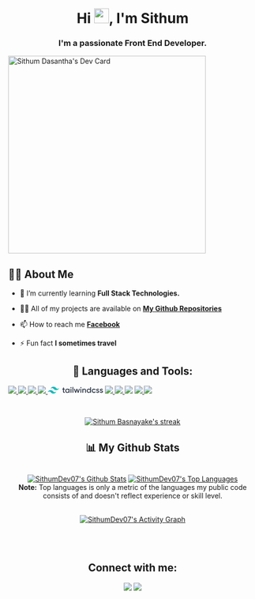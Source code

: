 

<h1 align="center">Hi <img src="https://raw.githubusercontent.com/MartinHeinz/MartinHeinz/master/wave.gif" width="30px">, I'm Sithum</h1>
<h3 align="center">I'm a passionate Front End Developer.</h3>

<a href="https://app.daily.dev/SithumDev07"><img src="https://api.daily.dev/devcards/be6b2efeb5e6450b8dd56c0afb02d0ad.png?r=lf1" width="400" alt="Sithum Dasantha's Dev Card"/></a>


## 🙋‍♂️ About Me

- 🌱 I’m currently learning **Full Stack Technologies.**

- 👨‍💻 All of my projects are available on **[My Github Repositories](https://github.com/SithumDev07?tab=repositories)**

- 📫 How to reach me **[Facebook](https://www.facebook.com/nowty.sithum.9)**

- ⚡ Fun fact **I sometimes travel**

<div align="center">

## 🚀 Languages and Tools:

<p align="left"> 
    <a href="https://reactjs.org/" target="_blank"> <img src="https://img.icons8.com/color/48/000000/react-native.png"/> </a>
    <a href="https://developer.mozilla.org/en-US/docs/Web/JavaScript" target="_blank"> <img src="https://img.icons8.com/color/48/000000/javascript.png"/> </a> 
    <a href="https://www.w3.org/html/" target="_blank"> <img src="https://img.icons8.com/color/48/000000/html-5.png"/> </a> 
    <a href="https://www.w3schools.com/css/" target="_blank"> <img src="https://img.icons8.com/color/48/000000/css3.png"/> </a> 
    <svg xmlns="http://www.w3.org/2000/svg" xmlns:xlink="http://www.w3.org/1999/xlink" aria-hidden="true" role="img" width="8em" height="1em" preserveAspectRatio="xMidYMid meet" viewBox="0 0 512 64"><defs><linearGradient x1="-2.778%" y1="32%" x2="100%" y2="67.556%" id="ssvg-id-tailwindcssa"><stop stop-color="#2298BD" offset="0%"/><stop stop-color="#0ED7B5" offset="100%"/></linearGradient></defs><path d="M52.867 0c-14.098 0-22.91 7.049-26.434 21.147c5.287-7.05 11.455-9.693 18.504-7.93c4.021 1.005 6.896 3.923 10.078 7.153c5.183 5.26 11.182 11.35 24.285 11.35c14.098 0 22.909-7.049 26.433-21.147c-5.286 7.05-11.454 9.693-18.503 7.93c-4.022-1.005-6.896-3.923-10.078-7.153C71.968 6.09 65.97 0 52.867 0zM26.433 31.72C12.336 31.72 3.524 38.769 0 52.867c5.287-7.05 11.454-9.693 18.503-7.93c4.022 1.005 6.897 3.923 10.078 7.152c5.184 5.262 11.183 11.35 24.286 11.35c14.097 0 22.908-7.048 26.433-21.146c-5.287 7.05-11.455 9.693-18.503 7.93c-4.022-1.005-6.897-3.923-10.079-7.153c-5.183-5.26-11.182-11.35-24.285-11.35z" fill="url(#ssvg-id-tailwindcssa)"/><path d="M158.592 26.73h-9.226v17.858c0 4.762 3.125 4.688 9.226 4.39v7.217c-12.351 1.488-17.262-1.934-17.262-11.607V26.731h-6.845v-7.738h6.845V8.999l8.036-2.38v12.374h9.226v7.738zm35.17-7.737h8.036v37.202h-8.036v-5.357c-2.827 3.944-7.217 6.325-13.02 6.325c-10.12 0-18.528-8.557-18.528-19.569c0-11.086 8.408-19.568 18.527-19.568c5.804 0 10.194 2.38 13.021 6.25v-5.283zm-11.756 30.506c6.696 0 11.756-4.985 11.756-11.905c0-6.92-5.06-11.905-11.756-11.905c-6.696 0-11.756 4.985-11.756 11.905c0 6.92 5.06 11.905 11.756 11.905zm33.185-36.087c-2.828 0-5.134-2.38-5.134-5.133a5.144 5.144 0 0 1 5.134-5.134a5.144 5.144 0 0 1 5.134 5.134c0 2.753-2.307 5.133-5.134 5.133zm-4.018 42.783V18.993h8.035v37.202h-8.035zm17.336 0V1.88h8.036v54.315h-8.036zm60.194-37.202h8.482l-11.682 37.202h-7.887l-7.738-25.074l-7.812 25.074h-7.887l-11.682-37.202h8.482l7.218 25.67l7.812-25.67h7.664l7.738 25.67l7.292-25.67zm18.452-5.58c-2.827 0-5.134-2.381-5.134-5.134a5.144 5.144 0 0 1 5.134-5.134a5.144 5.144 0 0 1 5.134 5.134c0 2.753-2.307 5.133-5.134 5.133zm-4.018 42.782V18.993h8.036v37.202h-8.036zm36.905-38.17c8.333 0 14.286 5.655 14.286 15.328v22.842h-8.036V34.171c0-5.654-3.274-8.63-8.333-8.63c-5.283 0-9.45 3.124-9.45 10.714v19.94h-8.036V18.993h8.036v4.762c2.456-3.87 6.473-5.73 11.533-5.73zm52.381-13.913h8.036v52.083h-8.036v-5.357c-2.827 3.944-7.217 6.325-13.02 6.325c-10.12 0-18.528-8.557-18.528-19.569c0-11.086 8.408-19.568 18.527-19.568c5.804 0 10.194 2.38 13.021 6.25V4.112zm-11.756 45.387c6.696 0 11.756-4.985 11.756-11.905c0-6.92-5.06-11.905-11.756-11.905c-6.696 0-11.756 4.985-11.756 11.905c0 6.92 5.06 11.905 11.756 11.905zm46.726 7.664c-11.235 0-19.643-8.557-19.643-19.569c0-11.086 8.408-19.568 19.643-19.568c7.292 0 13.616 3.794 16.593 9.598l-6.92 4.018c-1.637-3.497-5.283-5.73-9.747-5.73c-6.548 0-11.533 4.986-11.533 11.682c0 6.696 4.985 11.682 11.533 11.682c4.464 0 8.11-2.307 9.896-5.73l6.92 3.944c-3.126 5.878-9.45 9.673-16.742 9.673zm29.985-27.902c0 6.77 20.015 2.678 20.015 16.443c0 7.44-6.473 11.459-14.509 11.459c-7.44 0-12.797-3.349-15.178-8.706l6.92-4.018c1.19 3.349 4.166 5.357 8.258 5.357c3.572 0 6.325-1.19 6.325-4.166c0-6.622-20.015-2.902-20.015-16.22c0-6.995 6.027-11.384 13.616-11.384c6.101 0 11.16 2.827 13.765 7.738l-6.77 3.794c-1.34-2.901-3.944-4.24-6.995-4.24c-2.902 0-5.432 1.264-5.432 3.943zm34.301 0c0 6.77 20.015 2.678 20.015 16.443c0 7.44-6.473 11.459-14.509 11.459c-7.44 0-12.798-3.349-15.179-8.706l6.92-4.018c1.19 3.349 4.167 5.357 8.259 5.357c3.571 0 6.324-1.19 6.324-4.166c0-6.622-20.014-2.902-20.014-16.22c0-6.995 6.026-11.384 13.616-11.384c6.1 0 11.16 2.827 13.765 7.738l-6.771 3.794c-1.34-2.901-3.944-4.24-6.994-4.24c-2.902 0-5.432 1.264-5.432 3.943z" fill="#2D3748"/></svg>
    <a href="https://www.sass-lang.com" target="_blank"> <img src="https://img.icons8.com/color/48/000000/sass.png"/> </a>  
    <a href="https://www.python.org" target="_blank"> <img src="https://img.icons8.com/color/48/000000/typescript.png"/> </a> 
    <a href="https://https://www.cprogramming.com/" target="_blank"> <img src="https://img.icons8.com/color/48/000000/vue-js.png"/></a>   
    <a href="https://www.cprogramming.com/" target="_blank"> <img src="https://img.icons8.com/fluency/48/000000/laravel.png"/> </a> 
    <a href="https://www.cprogramming.com/" target="_blank"> <img src="https://img.icons8.com/glyph-neue/64/000000/php.png"/> </a> 
</p>
<br/>

<p align="center">
    <a href="https://github.com/SithumDev07/github-readme-streak-stats">
        <img title="🔥 Get streak stats for your profile at git.io/streak-stats" alt="Sithum Basnayake's streak" src="https://github-readme-streak-stats.herokuapp.com/?user=SithumDev07&theme=black-ice&hide_border=true&stroke=0000&background=060A0CD0"/>
    </a>
</p>

## 📊 My Github Stats

  <br/>
    <a href="https://github.com/SithumDev07/github-readme-stats"><img alt="SithumDev07's Github Stats" src="https://github-readme-stats.vercel.app/api?username=SithumDev07&show_icons=true&count_private=true&theme=react&hide_border=true&bg_color=0D1117" /></a>
  <a href="https://github.com/SithumDev07/github-readme-stats"><img alt="SithumDev07's Top Languages" src="https://github-readme-stats.vercel.app/api/top-langs/?username=SithumDev07&langs_count=8&count_private=true&layout=compact&theme=react&hide_border=true&bg_color=0D1117" /></a>
  <br/>
  <b>Note:</b> Top languages is only a metric of the languages my public code consists of and doesn't reflect experience or skill level.


<br/>
    

<br/>

<a href="https://github.com/SithumDev07/github-readme-activity-graph"><img alt="SithumDev07's Activity Graph" src="https://activity-graph.herokuapp.com/graph?username=SithumDev07&bg_color=0D1117&color=5BCDEC&line=5BCDEC&point=FFFFFF&hide_border=true" /></a>

<br/>
<br/>

## Connect with me:
<p align="left">


<a href = "https://twitter.com/DasanthaSithum"><img src="https://img.icons8.com/fluent/48/000000/twitter.png"/></a>
<a href = "https://www.instagram.com/sithum_d_basnayake/"><img src="https://img.icons8.com/fluent/48/000000/instagram-new.png"/></a>

</p>
